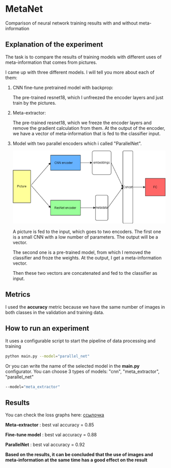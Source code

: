 # MetaNet
Comparison of neural network training results with and without meta-information

## Explanation of the experiment
The task is to compare the results of training models with different uses of meta-information that comes from pictures.

I came up with three different models. I will tell you more about each of them:
1. CNN fine-tune pretrained model with backprop:

    The pre-trained resnet18, which I unfreezed the encoder layers and just train by the pictures.
2. Meta-extractor:

   The pre-trained resnet18, which we freeze the encoder layers and remove the gradient calculation from them. At the output of the encoder, we have a vector of meta-information that is fed to the classifier input.
3. Model with two parallel encoders which i called "ParallelNet".

   ![ParallelNet](https://github.com/SuSFCTV/MetaNet/blob/dev/docs/parallel_net.png)

   A picture is fed to the input, which goes to two encoders. The first one is a small CNN with a low number of parameters. The output will be a vector.

   The second one is a pre-trained model, from which I removed the classifier and froze the weights. At the output, I get a meta-information vector. 

   Then these two vectors are concatenated and fed to the classifier as input.
## Metrics
   I used the **accuracy** metric because we have the same number of images in both classes in the validation and training data.
## How to run an experiment
It uses a configurable script to start the pipeline of data processing and training
```bash
python main.py --model="parallel_net"
```


Or you can write the name of the selected model in the **main.py** configurator.
You can choose 3 types of models: "cnn", "meta_extractor", "parallel_net"

```bash
--model="meta_extractor"
```
## Results
You can check the loss graphs here:
[ссылочка](https://github.com/SuSFCTV/MetaNet/tree/dev/results)

**Meta-extractor** : best val accuracy = 0.85

**Fine-tune model** : best val accuracy = 0.88

**ParallelNet** : best val accuracy = 0.92

**Based on the results, it can be concluded that the use of images and meta-information at the same time has a good effect on the result**